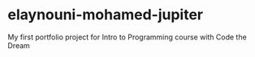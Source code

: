 # elaynouni-mohamed-jupiter
My first portfolio project for Intro to Programming course with Code the Dream
